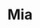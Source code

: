 ---
title: "Mia"
description: "Luxurious brunette, romantic and gentle, with a cheerful and sociable disposition - that's me. Escort girl who wants to meet with men at any events, friend’s parties or accompany them while traveling. Even though I am new to the escort industry, I am completely open to making new acquaintances.
 

My hobby is sports and outdoor activities, so my body is trim and has a wonderful tan. Beautiful escort girls like me know how to dress beautifully and present themselves in society so that a man feels confident in his companion. I speak Russian and English, and a little French. No higher education, but I can shine an intellect if necessary."
Price: "From 1000$"
height: "176"
weight: "55"
age: "22"
folder: miya
mainImage: miya.webp
bustSize: "1"
hairColor: "brunet"
visa: "usa"
images:
  - 2.webp
  - 3.webp
---